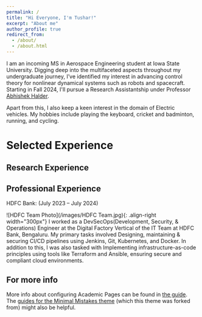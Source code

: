 ```yaml
---
permalink: /
title: "Hi Everyone, I'm Tushar!"
excerpt: "About me"
author_profile: true
redirect_from: 
  - /about/
  - /about.html
---
```


I am an incoming MS in Aerospace Engineering student at Iowa State University. Digging deep into the multifaceted aspects throughout my undergraduate journey, I’ve identified my interest in advancing control theory for nonlinear dynamical systems such as robots and spacecraft. Starting in Fall 2024, I'll pursue a Research Assistantship under Professor [Abhishek Halder](https://abhishekhalder.org/index.html).

Apart from this, I also keep a keen interest in the domain of Electric vehicles. My hobbies include playing the keyboard, cricket and badminton, running, and cycling. 

# Selected Experience

## Research Experience


## Professional Experience
HDFC Bank: (July 2023 – July 2024)

![HDFC Team Photo](/images/HDFC Team.jpg){: .align-right width="300px"}
I worked as a DevSecOps(Development, Security, & Operations) Engineer at the Digital Factory Vertical of the IT Team at HDFC Bank, Bengaluru. My primary tasks involved Designing, maintaining & securing CI/CD pipelines using Jenkins, Git, Kubernetes, and Docker. In addition to this, I was also tasked with Implementing infrastructure-as-code principles using tools like Terraform and Ansible, ensuring secure and compliant cloud environments.

For more info
------
More info about configuring Academic Pages can be found in [the guide](https://academicpages.github.io/markdown/). The [guides for the Minimal Mistakes theme](https://mmistakes.github.io/minimal-mistakes/docs/configuration/) (which this theme was forked from) might also be helpful.
